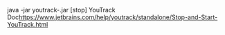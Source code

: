 

java -jar youtrack-<version>.jar [stop]
YouTrack Doc<https://www.jetbrains.com/help/youtrack/standalone/Stop-and-Start-YouTrack.html>
<!--stackedit_data:
eyJoaXN0b3J5IjpbLTE1MzQ4Nzg4NjgsLTE0MTYzOTQxMDhdfQ
==
-->